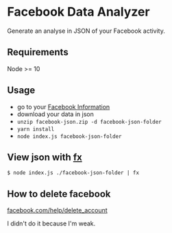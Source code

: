 # Facebook Data Analyzer

Generate an analyse in JSON of your Facebook activity.

## Requirements

Node >= 10

## Usage

- go to your [Facebook Information](https://www.facebook.com/settings?tab=your_facebook_information)
- download your data in json
- `unzip facebook-json.zip -d facebook-json-folder`
- `yarn install`
- `node index.js facebook-json-folder`

## View json with [fx](http://fx.wtf)
```
$ node index.js ./facebook-json-folder | fx
```

## How to delete facebook

[facebook.com/help/delete_account](https://www.facebook.com/help/delete_account)

I didn't do it because I'm weak.
